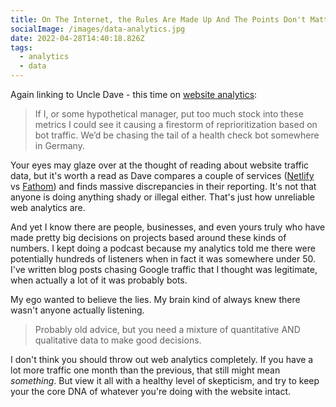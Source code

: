 ```yaml
---
title: On The Internet, the Rules Are Made Up And The Points Don't Matter
socialImage: /images/data-analytics.jpg
date: 2022-04-28T14:40:18.826Z
tags:
  - analytics
  - data
---
```

Again linking to Uncle Dave - this time on [website analytics](https://daverupert.com/2022/04/server-side-vs-client-side-analytics/):

> If I, or some hypothetical manager, put too much stock into these metrics I could see it causing a firestorm of reprioritization based on bot traffic. We’d be chasing the tail of a health check bot somewhere in Germany.

Your eyes may glaze over at the thought of reading about website traffic data, but it's worth a read as Dave compares a couple of services ([Netlify](https://netlify.com) vs [Fathom](https://usefathom.com/ref/YGPGBL)) and finds massive discrepancies in their reporting. It's not that anyone is doing anything shady or illegal either. That's just how unreliable web analytics are.

And yet I know there are people, businesses, and even yours truly who have made pretty big decisions on projects based around these kinds of numbers. I kept doing a podcast because my analytics told me there were potentially hundreds of listeners when in fact it was somewhere under 50. I've written blog posts chasing Google traffic that I thought was legitimate, when actually a lot of it was probably bots.

My ego wanted to believe the lies. My brain kind of always knew there wasn't anyone actually listening.

> Probably old advice, but you need a mixture of quantitative AND qualitative data to make good decisions.

I don't think you should throw out web analytics completely. If you have a lot more traffic one month than the previous, that still might mean *something*. But view it all with a healthy level of skepticism, and try to keep your the core DNA of whatever you're doing with the website intact.